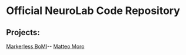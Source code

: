 # Official NeuroLab Code Repository


## Projects:
[Markerless BoMI](https://github.com/NeuroLabUnige/markerlessBoMI)-- [Matteo Moro](https://github.com/MoroMatteo)
